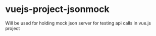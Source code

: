 # vuejs-project-jsonmock
Will be used for holding mock json server for testing api calls in vue.js project
